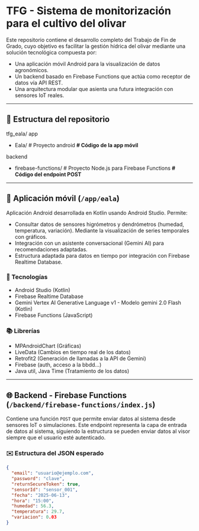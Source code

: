 # TFG - Sistema de monitorización para el cultivo del olivar

Este repositorio contiene el desarrollo completo del Trabajo de Fin de Grado, cuyo objetivo es facilitar la gestión hídrica del olivar mediante una solución tecnológica compuesta por:

- Una aplicación móvil Android para la visualización de datos agronómicos.
- Un backend basado en Firebase Functions que actúa como receptor de datos vía API REST.
- Una arquitectura modular que asienta una futura integración con sensores IoT reales.

---

## 📁 Estructura del repositorio

tfg_eala/
  app
  - Eala/ # Proyecto android **# Código de la app móvil**

  backend
  - firebase-functions/ # Proyecto Node.js para Firebase Functions **# Código del endpoint POST**

---

## 📱 Aplicación móvil (`/app/eala`)

Aplicación Android desarrollada en Kotlin usando Android Studio. Permite:

- Consultar datos de sensores higrómetros y dendrómetros (humedad, temperatura, variación). Mediante la visualización de series temporales con gráficos.
- Integración con un asistente conversacional (Gemini AI) para recomendaciones adaptadas.
- Estructura adaptada para datos en tiempo por integración con Firebase Realtime Database.

### 🔧 Tecnologías

- Android Studio (Kotlin)
- Firebase Realtime Database
- Gemini Vertex AI Generative Language v1 - Modelo gemini 2.0 Flash (Kotlin)
- Firebase Functions (JavaScript)

### 📚 Librerías
- MPAndroidChart (Gráficas)
- LiveData (Cambios en tiempo real de los datos)
- Retrofit2 (Generación de llamadas a la API de Gemini)
- Firebase (auth, acceso a la bbdd...)
- Java util, Java Time (Tratamiento de los datos)

---

## 🌐 Backend - Firebase Functions (`/backend/firebase-functions/index.js`)

Contiene una función `POST` que permite enviar datos al sistema desde sensores IoT o simulaciones. Este endpoint representa la capa de entrada de datos al sistema, siguiendo la estructura se pueden enviar datos al visor siempre que el usuario esté autenticado.

### ✉️ Estructura del JSON esperado

```json
{
  "email": "usuario@ejemplo.com",
  "password": "clave",
  "returnSecureToken": true,
  "sensorId": "sensor_001",
  "fecha": "2025-06-13",
  "hora": "15:00",
  "humedad": 56.3,
  "temperatura": 29.7,
  "variacion": 0.03
}
